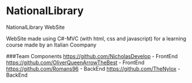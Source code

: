 # NationalLibrary
NationalLibrary WebSite

WebSite made using C#-MVC (with html, css and javascript) for a learning course made by an Italian Coompany

###Team Components
https://github.com/NicholasDevelop - FrontEnd
https://github.com/OliverQueenArrowTheBest - FrontEnd
https://github.com/Romans96 - BackEnd
https://github.com/TheNylox - BackEnd
